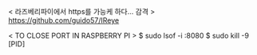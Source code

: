< 라즈베리파이에서 https를 가능케 하다... 감격 >  
https://github.com/guido57/IReye

< TO CLOSE PORT IN RASPBERRY PI >
$ sudo lsof -i :8080
$ sudo kill -9 [PID]
